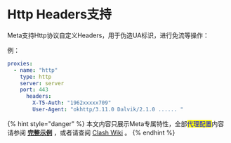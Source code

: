 # Http Headers支持

Meta支持Http协议自定义Headers，用于伪造UA标识，进行免流等操作：

例：

```yaml
proxies:
  - name: "http"
    type: http
    server: server
    port: 443
      headers:
        X-T5-Auth: "1962xxxxx709"
        User-Agent: "okhttp/3.11.0 Dalvik/2.1.0 ...... "
```



{% hint style="danger" %}
本文内容只展示Meta专属特性，全部<mark style="color:blue;">代理配置</mark>内容请参阅 [**完整示例**](../../example/ex1.md#dai-li-pei-zhi) ，或者请查阅 [Clash Wiki](https://lancellc.gitbook.io/clash/clash-config-file/proxies) 。
{% endhint %}
